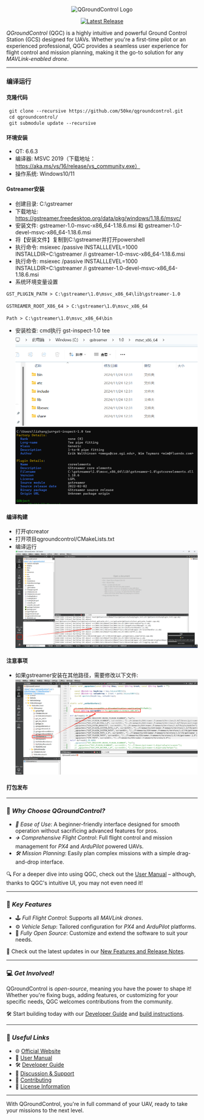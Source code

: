 
<p align="center">
  <img src="https://raw.githubusercontent.com/Dronecode/UX-Design/35d8148a8a0559cd4bcf50bfa2c94614983cce91/QGC/Branding/Deliverables/QGC_RGB_Logo_Horizontal_Positive_PREFERRED/QGC_RGB_Logo_Horizontal_Positive_PREFERRED.svg" alt="QGroundControl Logo" width="500">
</p>

<p align="center">
  <a href="https://github.com/mavlink/QGroundControl/releases">
    <img src="https://img.shields.io/github/release/mavlink/QGroundControl.svg" alt="Latest Release">
  </a>
</p>

*QGroundControl* (QGC) is a highly intuitive and powerful Ground Control Station (GCS) designed for UAVs. Whether you're a first-time pilot or an experienced professional, QGC provides a seamless user experience for flight control and mission planning, making it the go-to solution for any *MAVLink-enabled drone*.

---
### 编译运行
#### 克隆代码
```
 git clone --recursive https://github.com/50ke/qgroundcontrol.git
 cd qgroundcontrol/
 git submodule update --recursive
```
#### 环境安装
- QT: 6.6.3
- 编译器: MSVC 2019（下载地址：https://aka.ms/vs/16/release/vs_community.exe）
- 操作系统: Windows10/11
#### Gstreamer安装
- 创建目录: C:\gstreamer
- 下载地址: https://gstreamer.freedesktop.org/data/pkg/windows/1.18.6/msvc/
- 安装文件: gstreamer-1.0-msvc-x86_64-1.18.6.msi 和 gstreamer-1.0-devel-msvc-x86_64-1.18.6.msi
- 将【安装文件】复制到C:\gstreamer并打开powershell
- 执行命令: msiexec /passive INSTALLLEVEL=1000 INSTALLDIR=C:\gstreamer /i gstreamer-1.0-msvc-x86_64-1.18.6.msi
- 执行命令: msiexec /passive INSTALLLEVEL=1000 INSTALLDIR=C:\gstreamer /i gstreamer-1.0-devel-msvc-x86_64-1.18.6.msi
- 系统环境变量设置
```
GST_PLUGIN_PATH > C:\gstreamer\1.0\msvc_x86_64\lib\gstreamer-1.0

GSTREAMER_ROOT_X86_64 > C:\gstreamer\1.0\msvc_x86_64

Path > C:\gstreamer\1.0\msvc_x86_64\bin
```
- 安装检查: cmd执行 gst-inspect-1.0 tee
![gstreamer-dir.png](docs/images/gstreamer-dir.png)
![gstreamer-check.png](docs/images/gstreamer-check.png)
#### 编译构建
- 打开qtcreator
- 打开项目qgroundcontrol/CMakeLists.txt
- 编译运行
![building.png](docs/images/building.png)
#### 注意事项
- 如果gstreamer安装在其他路径，需要修改以下文件: 
![bugfix.png](docs/images/bugfix.png)
#### 打包发布

---

### 🌟 *Why Choose QGroundControl?*

- *🚀 Ease of Use*: A beginner-friendly interface designed for smooth operation without sacrificing advanced features for pros.
- *✈️ Comprehensive Flight Control*: Full flight control and mission management for *PX4* and *ArduPilot* powered UAVs.
- *🛠️ Mission Planning*: Easily plan complex missions with a simple drag-and-drop interface.

🔍 For a deeper dive into using QGC, check out the [User Manual](https://docs.qgroundcontrol.com/en/) – although, thanks to QGC's intuitive UI, you may not even need it!


---

### 🚁 *Key Features*

- 🕹️ *Full Flight Control*: Supports all *MAVLink drones*.
- ⚙️ *Vehicle Setup*: Tailored configuration for *PX4* and *ArduPilot* platforms.
- 🔧 *Fully Open Source*: Customize and extend the software to suit your needs.

🎯 Check out the latest updates in our [New Features and Release Notes](https://github.com/mavlink/qgroundcontrol/blob/master/ChangeLog.md).

---

### 💻 *Get Involved!*

QGroundControl is *open-source*, meaning you have the power to shape it! Whether you're fixing bugs, adding features, or customizing for your specific needs, QGC welcomes contributions from the community.

🛠️ Start building today with our [Developer Guide](https://dev.qgroundcontrol.com/en/) and [build instructions](https://dev.qgroundcontrol.com/en/getting_started/).

---

### 🔗 *Useful Links*

- 🌐 [Official Website](http://qgroundcontrol.com)
- 📘 [User Manual](https://docs.qgroundcontrol.com/en/)
- 🛠️ [Developer Guide](https://dev.qgroundcontrol.com/en/)
- 💬 [Discussion & Support](https://docs.qgroundcontrol.com/en/Support/Support.html)
- 🤝 [Contributing](https://dev.qgroundcontrol.com/en/contribute/)
- 📜 [License Information](https://github.com/mavlink/qgroundcontrol/blob/master/.github/COPYING.md)

---

With QGroundControl, you're in full command of your UAV, ready to take your missions to the next level.
